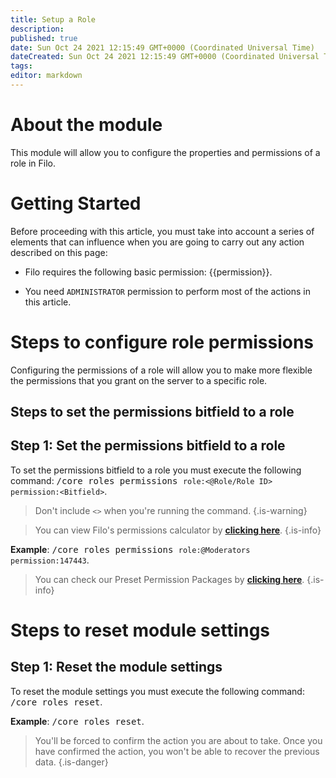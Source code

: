 ```yaml
---
title: Setup a Role
description:
published: true
date: Sun Oct 24 2021 12:15:49 GMT+0000 (Coordinated Universal Time)
dateCreated: Sun Oct 24 2021 12:15:49 GMT+0000 (Coordinated Universal Time)
tags:
editor: markdown
---
```


# About the module

This module will allow you to configure the properties and permissions of a role in Filo.

# Getting Started

Before proceeding with this article, you must take into account a series of elements that can influence when you are going to carry out any action described on this page:

- Filo requires the following basic permission: {{permission}}.

- You need ``ADMINISTRATOR`` permission to perform most of the actions in this article.

# Steps to configure role permissions

Configuring the permissions of a role will allow you to make more flexible the permissions that you grant on the server to a specific role.

## Steps to set the permissions bitfield to a role

## **Step 1**: Set the permissions bitfield to a role

To set the permissions bitfield to a role you must execute the following command: <kbd>/core roles permissions ``role:<@Role/Role ID>`` ``permission:<Bitfield>``</kbd>.

> Don't include ``<>`` when you're running the command.
{.is-warning}

> You can view Filo's permissions calculator by **[clicking here](https://filobot.xyz/calculator)**.
{.is-info}

**Example**: <kbd>/core roles permissions ``role:@Moderators`` ``permission:147443``</kbd>.

> You can check our Preset Permission Packages by **[clicking here](https://wiki.filobot.xyz/en/modules/guild/role/preset-packages)**.
{.is-info}

# Steps to reset module settings

## **Step 1**: Reset the module settings

To reset the module settings you must execute the following command: <kbd>/core roles reset</kbd>.

**Example**: <kbd>/core roles reset</kbd>.

> You'll be forced to confirm the action you are about to take. Once you have confirmed the action, you won't be able to recover the previous data.
{.is-danger}
